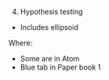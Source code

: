 


4. Hypothesis testing
  - Includes ellipsoid

Where:
- Some are in Atom
- Blue tab in Paper book 1

